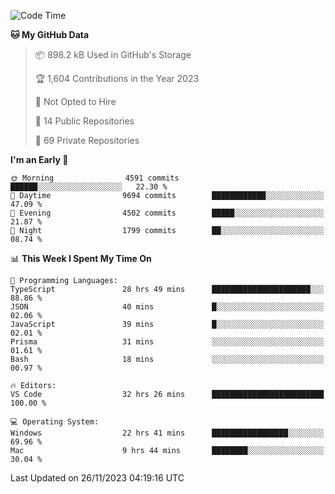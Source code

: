 <!--START_SECTION:waka-->
![Code Time](http://img.shields.io/badge/Code%20Time-4%2C941%20hrs%2042%20mins-blue)

**🐱 My GitHub Data** 

> 📦 898.2 kB Used in GitHub's Storage 
 > 
> 🏆 1,604 Contributions in the Year 2023
 > 
> 🚫 Not Opted to Hire
 > 
> 📜 14 Public Repositories 
 > 
> 🔑 69 Private Repositories 
 > 
**I'm an Early 🐤** 

```text
🌞 Morning                4591 commits        ██████░░░░░░░░░░░░░░░░░░░   22.30 % 
🌆 Daytime                9694 commits        ████████████░░░░░░░░░░░░░   47.09 % 
🌃 Evening                4502 commits        █████░░░░░░░░░░░░░░░░░░░░   21.87 % 
🌙 Night                  1799 commits        ██░░░░░░░░░░░░░░░░░░░░░░░   08.74 % 
```


📊 **This Week I Spent My Time On** 

```text
💬 Programming Languages: 
TypeScript               28 hrs 49 mins      ██████████████████████░░░   88.86 % 
JSON                     40 mins             █░░░░░░░░░░░░░░░░░░░░░░░░   02.06 % 
JavaScript               39 mins             █░░░░░░░░░░░░░░░░░░░░░░░░   02.01 % 
Prisma                   31 mins             ░░░░░░░░░░░░░░░░░░░░░░░░░   01.61 % 
Bash                     18 mins             ░░░░░░░░░░░░░░░░░░░░░░░░░   00.97 % 

🔥 Editors: 
VS Code                  32 hrs 26 mins      █████████████████████████   100.00 % 

💻 Operating System: 
Windows                  22 hrs 41 mins      █████████████████░░░░░░░░   69.96 % 
Mac                      9 hrs 44 mins       ████████░░░░░░░░░░░░░░░░░   30.04 % 
```


 Last Updated on 26/11/2023 04:19:16 UTC
<!--END_SECTION:waka-->

